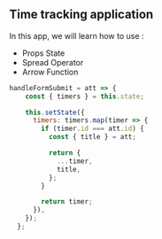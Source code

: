 ## Time tracking application 

In this app, we will learn how to use : <br>

- Props  State
- Spread Operator
- Arrow Function
```javascript 
handleFormSubmit = att => {
    const { timers } = this.state;

    this.setState({
      timers: timers.map(timer => {
        if (timer.id === att.id) {
          const { title } = att;

          return {
            ...timer,
            title,
          };
        }

        return timer;
      }),
    });
  };
```
